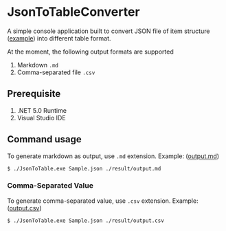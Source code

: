 # JsonToTableConverter

A simple console application built to convert JSON file of item structure ([example](./app/Sample.json)) into different table format.

At the moment, the following output formats are supported
1. Markdown `.md`
1. Comma-separated file `.csv`
## Prerequisite
1. .NET 5.0 Runtime
1. Visual Studio IDE

## Command usage

To generate markdown as output, use `.md` extension. Example: ([output.md](./result/output.md))
```
$ ./JsonToTable.exe Sample.json ./result/output.md
```


### Comma-Separated Value

To generate comma-separated value, use `.csv` extension. Example: ([output.csv](./result/output.csv))
```
$ ./JsonToTable.exe Sample.json ./result/output.csv
```

